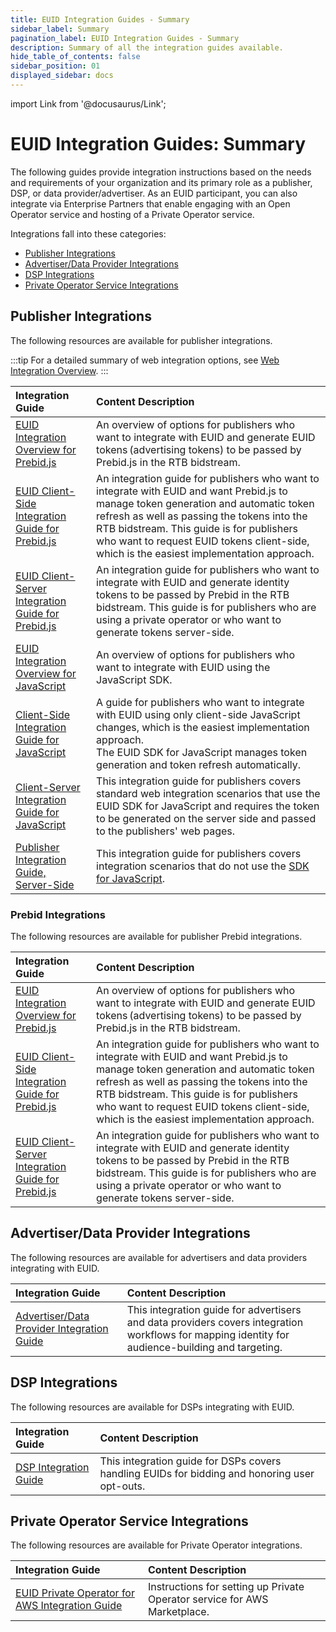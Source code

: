 ```yaml
---
title: EUID Integration Guides - Summary
sidebar_label: Summary
pagination_label: EUID Integration Guides - Summary
description: Summary of all the integration guides available.
hide_table_of_contents: false
sidebar_position: 01
displayed_sidebar: docs
---
```


import Link from '@docusaurus/Link';

# EUID Integration Guides: Summary

The following guides provide integration instructions based on the needs and requirements of your organization and its primary role as a publisher, DSP, or data provider/advertiser. As an EUID participant, you can also integrate via Enterprise Partners that enable engaging with an Open Operator service and hosting of a Private Operator service.

Integrations fall into these categories:

- [Publisher Integrations](#publisher-integrations)
- [Advertiser/Data Provider Integrations](#advertiserdata-provider-integrations)
- [DSP Integrations](#dsp-integrations)
- [Private Operator Service Integrations](#private-operator-service-integrations)

## Publisher Integrations

The following resources are available for publisher integrations.

:::tip
For a detailed summary of web integration options, see [Web Integration Overview](../guides/integration-options-publisher-web.md).
:::

| Integration Guide | Content Description |
| :--- | :--- |
| [EUID Integration Overview for Prebid.js](integration-prebid.md) | An overview of options for publishers who want to integrate with EUID and generate <Link href="../ref-info/glossary-uid#gl-euid-token">EUID tokens</Link> (advertising tokens) to be passed by Prebid.js in the RTB <Link href="../ref-info/glossary-uid#gl-bidstream">bidstream</Link>. |
| [EUID Client-Side Integration Guide for Prebid.js](integration-prebid-client-side.md) | An integration guide for publishers who want to integrate with EUID and want Prebid.js to manage token generation and automatic token refresh as well as passing the tokens into the RTB bidstream. This guide is for publishers who want to request EUID tokens client-side, which is the easiest implementation approach. |
| [EUID Client-Server Integration Guide for Prebid.js](integration-prebid-server-side.md) | An integration guide for publishers who want to integrate with EUID and generate identity tokens to be passed by Prebid in the RTB bidstream. This guide is for publishers who are using a private operator or who want to generate tokens server-side. |
| [EUID Integration Overview for JavaScript](integration-javascript.md) | An overview of options for publishers who want to integrate with EUID using the JavaScript SDK. |
| [Client-Side Integration Guide for JavaScript](integration-javascript-client-side.md) | A guide for publishers who want to integrate with EUID using only client-side JavaScript changes, which is the easiest implementation approach.<br/>The EUID SDK for JavaScript manages token generation and token refresh automatically. |
| [Client-Server Integration Guide for JavaScript](integration-javascript-client-server.md) | This integration guide for publishers covers standard web integration scenarios that use the EUID SDK for JavaScript and requires the token to be generated on the server side and passed to the publishers' web pages. |
| [Publisher Integration Guide, Server-Side](custom-publisher-integration.md) | This integration guide for publishers covers integration scenarios that do not use the [SDK for JavaScript](../sdks/sdk-ref-javascript.md). |

### Prebid Integrations

The following resources are available for publisher Prebid integrations.

| Integration Guide | Content Description |
| :--- | :--- |
| [EUID Integration Overview for Prebid.js](integration-prebid.md) | An overview of options for publishers who want to integrate with EUID and generate <Link href="../ref-info/glossary-uid#gl-euid-token">EUID tokens</Link> (advertising tokens) to be passed by Prebid.js in the RTB bidstream. |
| [EUID Client-Side Integration Guide for Prebid.js](integration-prebid-client-side.md) | An integration guide for publishers who want to integrate with EUID and want Prebid.js to manage token generation and automatic token refresh as well as passing the tokens into the RTB bidstream. This guide is for publishers who want to request EUID tokens client-side, which is the easiest implementation approach. |
| [EUID Client-Server Integration Guide for Prebid.js](integration-prebid-server-side.md) | An integration guide for publishers who want to integrate with EUID and generate identity tokens to be passed by Prebid in the RTB bidstream. This guide is for publishers who are using a private operator or who want to generate tokens server-side. |

## Advertiser/Data Provider Integrations

The following resources are available for advertisers and data providers integrating with EUID.

| Integration Guide | Content Description |
| :--- | :--- |
| [Advertiser/Data Provider Integration Guide](advertiser-dataprovider-guide.md) | This integration guide for advertisers and data providers covers integration workflows for mapping identity for audience-building and targeting. |

## DSP Integrations

The following resources are available for DSPs integrating with EUID.

| Integration Guide | Content Description |
| :--- | :--- |
| [DSP Integration Guide](dsp-guide.md) | This integration guide for DSPs covers handling EUIDs for bidding and honoring user opt-outs. |

## Private Operator Service Integrations

The following resources are available for Private Operator integrations.
 
| Integration Guide | Content Description |
| :--- | :--- |
| [EUID Private Operator for AWS Integration Guide](operator-guide-aws-marketplace.md) | Instructions for setting up Private Operator service for AWS Marketplace. |